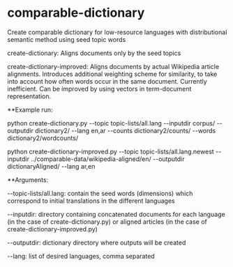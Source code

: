 #  comparable-dictionary

Create comparable dictionary for low-resource languages with distributional semantic method using seed topic words

create-dictionary: Aligns documents only by the seed topics

create-dictionary-improved: Aligns documents by actual Wikipedia article alignments. Introduces additional weighting scheme for similarity, to take into account how often words occur in the same document. Currently inefficient. Can be improved by using vectors in term-document representation.

**Example run:

python  create-dictionary.py --topic topic-lists/all.lang --inputdir corpus/ --outputdir dictionary2/ --lang en,ar --counts dictionary2/counts/ --words dictionary2/wordcounts/

python create-dictionary-improved.py --topic topic-lists/all.lang.newest --inputdir ../comparable-data/wikipedia-aligned/en/ --outputdir dictionaryAligned/ --lang ar,en

**Arguments:

--topic-lists/all.lang: contain the seed words (dimensions) which correspond to initial translations in the different languages

--inputdir: directory containing concatenated documents for each language (in the case of create-dictionary.py) or aligned articles (in the case of create-dictionary-improved.py)

--outputdir: dictionary directory where outputs will be created

--lang: list of desired languages, comma separated




